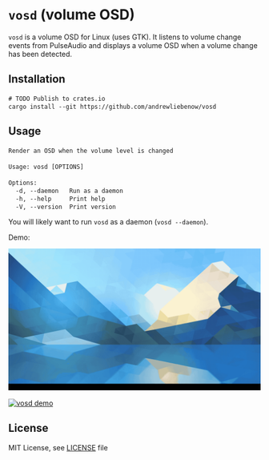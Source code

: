 # `vosd` (volume OSD)

`vosd` is a volume OSD for Linux (uses GTK). It listens to volume change events from PulseAudio and displays a volume OSD when a volume change has been detected.

## Installation

```shell
# TODO Publish to crates.io
cargo install --git https://github.com/andrewliebenow/vosd
```

## Usage

```shell
Render an OSD when the volume level is changed

Usage: vosd [OPTIONS]

Options:
  -d, --daemon   Run as a daemon
  -h, --help     Print help
  -V, --version  Print version
```

You will likely want to run `vosd` as a daemon (`vosd --daemon`).

Demo:

![`vosd` demo](vosd.gif)

[![`vosd` demo](http://img.youtube.com/vi/SBrQ9eMF6KQ/0.jpg)](http://www.youtube.com/watch?v=SBrQ9eMF6KQ "`vosd` demo")

## License

MIT License, see <a href="LICENSE">LICENSE</a> file
